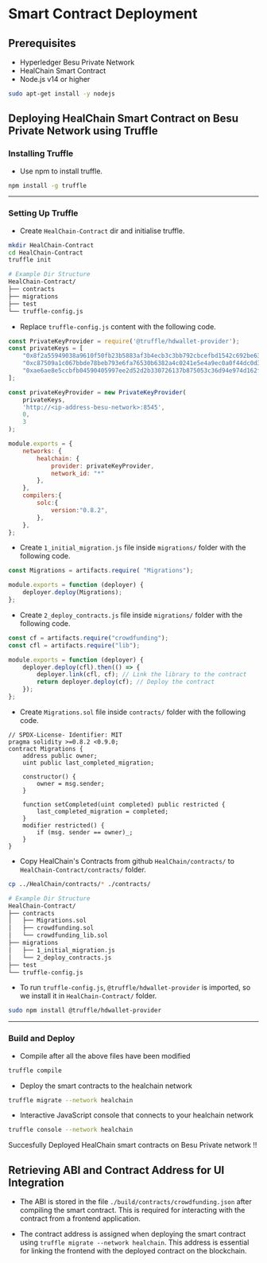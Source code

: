 # Smart Contract Deployment
## Prerequisites
- Hyperledger Besu Private Network
- HealChain Smart Contract 
- Node.js v14 or higher

```bash
sudo apt-get install -y nodejs
```

## Deploying HealChain Smart Contract on Besu Private Network using Truffle
### Installing Truffle
- Use npm to install truffle.
```bash
npm install -g truffle
```
---
### Setting Up Truffle
- Create `HealChain-Contract` dir and initialise truffle.
```bash
mkdir HealChain-Contract
cd HealChain-Contract
truffle init
```
```bash
# Example Dir Structure
HealChain-Contract/
├── contracts
├── migrations
├── test
└── truffle-config.js
```

- Replace `truffle-config.js` content with the following code.
```js
const PrivateKeyProvider = require('@truffle/hdwallet-provider');
const privateKeys = [
	"0x8f2a55949038a9610f50fb23b5883af3b4ecb3c3bb792cbcefbd1542c692be63",
	"0xc87509a1c067bbde78beb793e6fa76530b6382a4c0241e5e4a9ec0a0f44dc0d3",
	"0xae6ae8e5ccbfb04590405997ee2d52d2b330726137b875053c36d94e974d162f"
];

const privateKeyProvider = new PrivateKeyProvider(
	privateKeys,
	'http://<ip-address-besu-network>:8545',
	0,
	3
);

module.exports = {
	networks: {
		healchain: {
			provider: privateKeyProvider,
			network_id: "*"
		},
	},
	compilers:{
		solc:{
			version:"0.8.2",
		},
	},
};
```

- Create `1_initial_migration.js` file inside `migrations/` folder with the following code.
```js
const Migrations = artifacts.require( "Migrations");

module.exports = function (deployer) {
	deployer.deploy(Migrations);
};
```

- Create `2_deploy_contracts.js` file inside `migrations/` folder with the following code.
```js
const cf = artifacts.require("crowdfunding");
const cfl = artifacts.require("lib");

module.exports = function (deployer) {
    deployer.deploy(cfl).then(() => {
        deployer.link(cfl, cf); // Link the library to the contract
        return deployer.deploy(cf); // Deploy the contract
    });
};
```
- Create `Migrations.sol` file inside `contracts/` folder with the following code.
```sol
// SPDX-License- Identifier: MIT
pragma solidity >=0.8.2 <0.9.0;
contract Migrations {
	address public owner;
	uint public last_completed_migration;

	constructor() {
		owner = msg.sender;
	}

	function setCompleted(uint completed) public restricted {
		last_completed_migration = completed;
	}
	modifier restricted() {
		if (msg. sender == owner)_;
	}
}
```

- Copy HealChain's Contracts from github `HealChain/contracts/` to `HealChain-Contract/contracts/` folder.
```bash
cp ../HealChain/contracts/* ./contracts/
```

```bash
# Example Dir Structure
HealChain-Contract/
├── contracts
│   ├── Migrations.sol
│   ├── crowdfunding.sol
│   └── crowdfunding_lib.sol
├── migrations
│   ├── 1_initial_migration.js
│   └── 2_deploy_contracts.js
├── test
└── truffle-config.js
```

- To run `truffle-config.js`, `@truffle/hdwallet-provider` is imported, so we install it in `HealChain-Contract/` folder. 
```bash
sudo npm install @truffle/hdwallet-provider
```
---
### Build and Deploy

- Compile after all the above files have been modified
```bash
truffle compile
```

- Deploy the smart contracts to the healchain network
```bash
truffle migrate --network healchain
```

- Interactive JavaScript console that connects to your healchain network
```bash
truffle console --network healchain
```

Succesfully Deployed HealChain smart contracts on Besu Private network !!

## Retrieving ABI and Contract Address for UI Integration

- The ABI is stored in the file `./build/contracts/crowdfunding.json` after compiling the smart contract. This is required for interacting with the contract from a frontend application.

- The contract address is assigned when deploying the smart contract using `truffle migrate --network healchain`. This address is essential for linking the frontend with the deployed contract on the blockchain.
